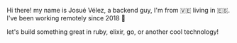 Hi there! my name is Josué Vélez, a backend guy, I'm from 🇻🇪 living in 🇪🇸. I've been working remotely since 2018 🥰

let's build something great in ruby, elixir, go, or another cool technology!
